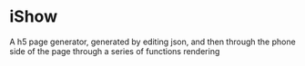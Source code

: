 # iShow
A h5 page generator, generated by editing json, and then through the phone side of the page through a series of functions rendering
